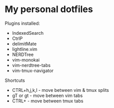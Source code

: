 # My personal dotfiles

Plugins installed:
- IndexedSearch
- CtrlP
- delimitMate
- lightline.vim
- NERDTree
- vim-monokai
- vim-nerdtree-tabs
- vim-tmux-navigator

Shortcuts
- CTRL+h,j,k,l - move between vim & tmux splits
- gT or gt - move between vim tabs
- CTRL+<num> - move between tmux tabs
